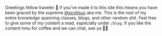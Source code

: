Greetings fellow traveler 👋 if you've made it to this site this means you have been graced by the supreme [@scottsus](https://github.com/scottsus) aka me. This is the root of my entire knowledge spanning classes, blogs, and other random shit.
Feel free to give some of my content a read, especially under `/blog`. If you like the content hmu for coffee and we can chat, see ya 🚀🚀